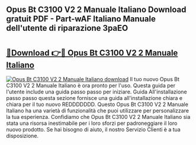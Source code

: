 ## Opus Bt C3100 V2 2 Manuale Italiano Download gratuit PDF - Part-wAF Italiano Manuale dell'utente di riparazione 3paEO

# <h2><a href="http://dfgeg10.blite.top/?on=Opus+Bt+C3100+V2+2+Manuale+Italiano">🔗Download 👉🔴 Opus Bt C3100 V2 2 Manuale Italiano</a></h2>

[![Opus Bt C3100 V2 2 Manuale Italiano download](https://i.imgur.com/lujVjoI.png)](http://dfgeg10.blite.top/?on=Opus+Bt+C3100+V2+2+Manuale+Italiano)
Il tuo nuovo Opus Bt C3100 V2 2 Manuale Italiano è ora pronto per l'uso. Questa guida per l'utente include una guida passo passo per iniziare. Guida All'installazione passo passo questa sezione fornisce una guida all'installazione chiara e chiara per il tuo nuovo REDDDDDDD. Questo Opus Bt C3100 V2 2 Manuale Italiano ha una varietà di funzionalità che puoi utilizzare per personalizzare la tua esperienza. Confidiamo che Opus Bt C3100 V2 2 Manuale Italiano sia stata una risorsa inestimabile per i loro sforzi per padroneggiare il loro nuovo prodotto. Se hai bisogno di aiuto, il nostro Servizio Clienti è a tua disposizione.
